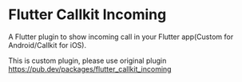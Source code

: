 # Flutter Callkit Incoming

A Flutter plugin to show incoming call in your Flutter app(Custom for Android/Callkit for iOS).

This is custom plugin, please use original plugin https://pub.dev/packages/flutter_callkit_incoming
